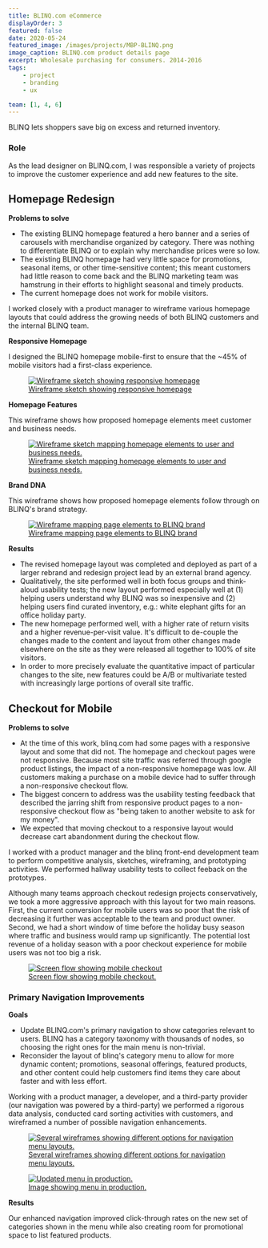 ```yaml
---
title: BLINQ.com eCommerce
displayOrder: 3
featured: false
date: 2020-05-24
featured_image: /images/projects/MBP-BLINQ.png
image_caption: BLINQ.com product details page
excerpt: Wholesale purchasing for consumers. 2014-2016
tags:
    - project
    - branding
    - ux

team: [1, 4, 6]
---
```


BLINQ lets shoppers save big on excess and returned inventory.

### Role

As the lead designer on BLINQ.com, I was responsible a variety of projects to improve the customer experience and add new features to the site.

## Homepage Redesign

**Problems to solve**  
  
* The existing BLINQ homepage featured a hero banner and a series of carousels with merchandise organized by category. There was nothing to differentiate BLINQ or to explain why merchandise prices were so low.
* The existing BLINQ homepage had very little space for promotions, seasonal items, or other time-sensitive content; this meant customers had little reason to come back and the BLINQ marketing team was hamstrung in their efforts to highlight seasonal and timely products.
* The current homepage does not work for mobile visitors.

I worked closely with a product manager to wireframe various homepage layouts that could address the growing needs of both BLINQ customers and the internal BLINQ team.

**Responsive Homepage**  

I designed the BLINQ homepage mobile-first to ensure that the ~45% of mobile visitors had a first-class experience.
  <figure class="p-6 rounded-lg mt-10 mb-8 md:mt-8 shadow">
    <a href="/images/projects/blinq-homepage-mobile.png">
      <img data-lazy="/images/projects/blinq-homepage-mobile.png" alt="Wireframe sketch showing responsive homepage">
      <figcaption class="text-center text-sm italic text-gray-600 mt-4">Wireframe sketch showing responsive homepage</figcaption>
    </a>
</figure>

**Homepage Features**  

This wireframe shows how proposed homepage elements meet customer and business needs.
<figure class="p-6 rounded-lg mt-10 mb-8 md:mt-8 shadow">
  <a href="/images/projects/blinq_homepage_features.png">
    <img data-lazy="/images/projects/blinq_homepage_features.png" alt="Wireframe sketch mapping homepage elements to user and business needs.">
    <figcaption class="text-center text-sm italic text-gray-600 mt-4">Wireframe sketch mapping homepage elements to user and business needs.</figcaption>
  </a>
</figure>

**Brand DNA**  

This wireframe shows how proposed homepage elements follow through on BLINQ's brand strategy.
<figure class="p-6 rounded-lg mt-10 mb-8 md:mt-8 shadow">
  <a href="/images/projects/blinq_homepage_branding.png">
    <img data-lazy="/images/projects/blinq_homepage_branding.png" alt="Wireframe mapping page elements to BLINQ brand">
    <figcaption class="text-center text-sm italic text-gray-600 mt-4">Wireframe mapping page elements to BLINQ brand</figcaption>
  </a>
</figure>

**Results**

* The revised homepage layout was completed and deployed as part of a larger rebrand and redesign project lead by an external brand agency.
* Qualitatively, the site performed well in both focus groups and think-aloud usability tests; the new layout performed especially well at (1) helping users understand why BLINQ was so inexpensive and (2) helping users find curated inventory, e.g.: white elephant gifts for an office holiday party.
* The new homepage performed well, with a higher rate of return visits and a higher revenue-per-visit value. It's difficult to de-couple the changes made to the content and layout from other changes made elsewhere on the site as they were released all together to 100% of site visitors.
* In order to more precisely evaluate the quantitative impact of particular changes to the site, new features could be A/B or multivariate tested with increasingly large portions of overall site traffic.

## Checkout for Mobile

**Problems to solve**

* At the time of this work, blinq.com had some pages with a responsive layout and some that did not. The homepage and checkout pages were not responsive. Because most site traffic was referred through google product listings, the impact of a non-responsive homepage was low. All customers making a purchase on a mobile device had to suffer through a non-responsive checkout flow.
* The biggest concern to address was the usability testing feedback that described the jarring shift from responsive product pages to a non-responsive checkout flow as "being taken to another website to ask for my money".
* We expected that moving checkout to a responsive layout would decrease cart abandonment during the checkout flow.

I worked with a product manager and the blinq front-end development team to perform competitive analysis, sketches, wireframing, and prototyping activities. We performed hallway usability tests to collect feeback on the prototypes.

Although many teams approach checkout redesign projects conservatively, we took a more aggressive approach with this layout for two main reasons. First, the current conversion for mobile users was so poor that the risk of decreasing it further was acceptable to the team and product owner. Second, we had a short window of time before the holiday busy season where traffic and business would ramp up significantly. The potential lost revenue of a holiday season with a poor checkout experience for mobile users was not too big a risk.

<figure class="p-6 rounded-lg mt-10 mb-8 md:mt-8 shadow">
  <a href="/images/projects/blinq-checkout-remove-billing-address_4-up.png">
    <img data-lazy="/images/projects/blinq-checkout-remove-billing-address_4-up.png" alt="Screen flow showing mobile checkout">
    <figcaption class="text-center text-sm italic text-gray-600 mt-4">Screen flow showing mobile checkout.</figcaption>
  </a>
</figure>

### Primary Navigation Improvements

**Goals**

* Update BLINQ.com's primary navigation to show categories relevant to users. BLINQ has a category taxonomy with thousands of nodes, so choosing the right ones for the main menu is non-trivial.
* Reconsider the layout of blinq's category menu to allow for more dynamic content; promotions, seasonal offerings, featured products, and other content could help customers find items they care about faster and with less effort.

Working with a product manager, a developer, and a third-party provider (our navigation was powered by a third-party) we performed a rigorous data analysis, conducted card sorting activities with customers, and wireframed a number of possible navigation enhancements.

<figure class="p-6 rounded-lg mt-10 mb-8 md:mt-8 shadow">
  <a href="/images/projects/blinq-nav-wireframe.png">
    <img data-lazy="/images/projects/blinq-nav-wireframe.png" alt="Several wireframes showing different options for navigation menu layouts.">
    <figcaption class="text-center text-sm italic text-gray-600 mt-4">Several wireframes showing different options for navigation menu layouts.</figcaption>
  </a>
</figure>

<figure class="p-6 rounded-lg mt-10 mb-8 md:mt-8 shadow">
  <a href="/images/projects/blinq_nav_production.png">
    <img data-lazy="/images/projects/blinq_nav_production.png" alt="Updated menu in production.">
    <figcaption class="text-center text-sm italic text-gray-600 mt-4">Image showing menu in production.</figcaption>
  </a>
</figure>

**Results**

Our enhanced navigation improved click-through rates on the new set of categories shown in the menu while also creating room for promotional space to list featured products.
